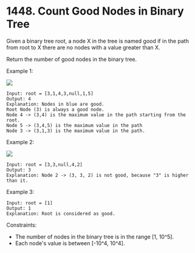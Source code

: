 # 1448. Count Good Nodes in Binary Tree

Given a binary tree root, a node X in the tree is named good if in the path from root to X there are no nodes with a value greater than X.

Return the number of good nodes in the binary tree.



Example 1:

<img src="https://assets.leetcode.com/uploads/2020/04/02/test_sample_1.png">

    Input: root = [3,1,4,3,null,1,5]
    Output: 4
    Explanation: Nodes in blue are good.
    Root Node (3) is always a good node.
    Node 4 -> (3,4) is the maximum value in the path starting from the root.
    Node 5 -> (3,4,5) is the maximum value in the path
    Node 3 -> (3,1,3) is the maximum value in the path.


Example 2:

<img src="https://assets.leetcode.com/uploads/2020/04/02/test_sample_2.png">

    Input: root = [3,3,null,4,2]
    Output: 3
    Explanation: Node 2 -> (3, 3, 2) is not good, because "3" is higher than it.


Example 3:

    Input: root = [1]
    Output: 1
    Explanation: Root is considered as good.


Constraints:

- The number of nodes in the binary tree is in the range [1, 10^5].
- Each node's value is between [-10^4, 10^4].